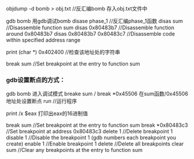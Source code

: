 objdump -d bomb > obj.txt //反汇编bomb 存入obj.txt文件中

gdb bomb 用gdb调试bomb
disase phase_1 //反汇编phase_1函数
disas sum //Disassemble function sum
disas 0x80483b7 //Disassemble function around 0x80483b7
disas 0x80483b7 0x80483c7 //Disassemble code within specified address range

print (char *) 0x402400 //检查该地址处的字符串

break sum   //Set breakpoint at the entry to function sum


### gdb设置断点的方式：
gdb bomb 进入调试模式
breake sum / break *0x45506 在sum函数/0x45506地址处设置断点
run //运行程序

print /x $eax 打印出eax的16进制值




break sum //Set breakpoint at the entry to function sum
break *0x80483c3 //Set breakpoint at address 0x80483c3
delete 1 //Delete breakpoint 1
disable 1 //Disable the breakpoint 1
(gdb numbers each breakpoint you create)
enable 1 //Enable breakpoint 1
delete //Delete all breakpoints
clear sum //Clear any breakpoints at the entry to function sum